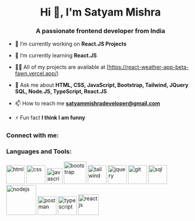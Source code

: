 <h1 align="center">Hi 👋, I'm Satyam Mishra</h1>
<h3 align="center">A passionate frontend developer from India</h3>

- 🔭 I’m currently working on **React.JS Projects**

- 🌱 I’m currently learning **React.JS**

- 👨‍💻 All of my projects are available at [https://react-weather-app-beta-fawn.vercel.app/)

- 💬 Ask me about **HTML, CSS, JavaScript, Bootstrap, Tailwind, JQuery SQL, Node.JS, TypeScript, React.JS**

- 📫 How to reach me **satyammishradeveloper@gmail.com**

- ⚡ Fun fact **I think I am funny**

<h3 align="left">Connect with me:</h3>
<p align="left">
</p>

<h3 align="left">Languages and Tools:</h3>
<a href="https://www.w3schools.com/html/" target="_blank"> <img src="https://upload.wikimedia.org/wikipedia/commons/thumb/3/38/HTML5_Badge.svg/1200px-HTML5_Badge.svg.png" alt="html" width="50px"></a>   <a href="https://www.w3schools.com/css/" target="_blank"> <img
      src="https://cdn4.iconfinder.com/data/icons/social-media-logos-6/512/121-css3-512.png" alt="css" width="50px"></a> <a href="https://www.w3schools.com/js/default.asp" target="_blank"> <img
      src="https://cdn.worldvectorlogo.com/logos/javascript-1.svg" alt="javascript" width="42px"></a> <a href="https://getbootstrap.com/" target="_blank"> <img
      src="https://upload.wikimedia.org/wikipedia/commons/thumb/b/b2/Bootstrap_logo.svg/2560px-Bootstrap_logo.svg.png"
      alt="bootstrap" width="60px"></a> <a href="https://tailwindcss.com/" target="_blank"> <img
      src="https://www.svgrepo.com/show/374118/tailwind.svg" alt="tailwind" width="50px"></a>  <a href="https://www.w3schools.com/jquery/default.asp" target="_blank"> <img
      src="https://icon-library.com/images/jquery-icon-png/jquery-icon-png-7.jpg" alt="jquery" width="50px"></a> <a href="https://www.w3schools.com/git/" target="_blank"> <img
      src="https://upload.wikimedia.org/wikipedia/commons/thumb/3/3f/Git_icon.svg/1024px-Git_icon.svg.png" alt="git"
      width="50px"></a>   <a href="https://www.w3schools.com/sql/default.asp" target="_blank"> <img
      src="https://www.svgrepo.com/show/331760/sql-database-generic.svg" alt="sql" width="50px"></a>   <a href="https://nodejs.org/en/learn/getting-started/introduction-to-nodejs" target="_blank"> <img
      src="https://upload.wikimedia.org/wikipedia/commons/thumb/d/d9/Node.js_logo.svg/2560px-Node.js_logo.svg.png"
      alt="nodejs" width="80px"></a>   <a href="https://learning.postman.com/" target="_blank"> <img
      src="https://www.svgrepo.com/show/354202/postman-icon.svg" alt="postman" width="50px"></a>   <a href="https://www.typescriptlang.org/docs/" target="_blank"> <img
      src="https://upload.wikimedia.org/wikipedia/commons/thumb/4/4c/Typescript_logo_2020.svg/2048px-Typescript_logo_2020.svg.png"
      alt="typescript" width="50px"></a>   <a href="https://react.dev/" target="_blank"> <img
      src="https://upload.wikimedia.org/wikipedia/commons/thumb/a/a7/React-icon.svg/2300px-React-icon.svg.png"
      alt="reactjs" width="55px"></a></p>
